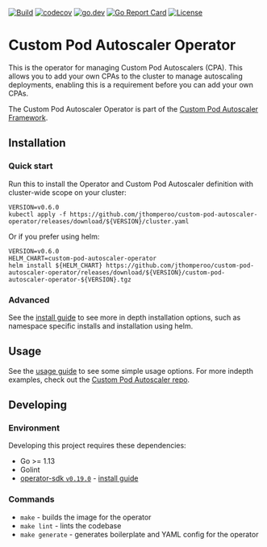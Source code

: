 [![Build](https://github.com/jthomperoo/custom-pod-autoscaler-operator/workflows/main/badge.svg)](https://github.com/jthomperoo/custom-pod-autoscaler-operator/actions)
[![codecov](https://codecov.io/gh/jthomperoo/custom-pod-autoscaler-operator/branch/master/graph/badge.svg)](https://codecov.io/gh/jthomperoo/custom-pod-autoscaler-operator)
[![go.dev](https://img.shields.io/badge/go.dev-reference-007d9c?logo=go&logoColor=white&style=flat)](https://pkg.go.dev/github.com/jthomperoo/custom-pod-autoscaler-operator)
[![Go Report Card](https://goreportcard.com/badge/github.com/jthomperoo/custom-pod-autoscaler-operator)](https://goreportcard.com/report/github.com/jthomperoo/custom-pod-autoscaler-operator)
[![License](http://img.shields.io/:license-apache-blue.svg)](http://www.apache.org/licenses/LICENSE-2.0.html)

# Custom Pod Autoscaler Operator
This is the operator for managing Custom Pod Autoscalers (CPA). This allows you to add 
your own CPAs to the cluster to manage autoscaling deployments, enabling this is a 
requirement before you can add your own CPAs.  

The Custom Pod Autoscaler Operator is part of the 
[Custom Pod Autoscaler Framework](https://custom-pod-autoscaler.readthedocs.io/en/latest/).

## Installation
### Quick start
Run this to install the Operator and Custom Pod Autoscaler definition with cluster-wide scope on your cluster:
```
VERSION=v0.6.0
kubectl apply -f https://github.com/jthomperoo/custom-pod-autoscaler-operator/releases/download/${VERSION}/cluster.yaml
```

Or if you prefer using helm:
```
VERSION=v0.6.0
HELM_CHART=custom-pod-autoscaler-operator
helm install ${HELM_CHART} https://github.com/jthomperoo/custom-pod-autoscaler-operator/releases/download/${VERSION}/custom-pod-autoscaler-operator-${VERSION}.tgz
```

### Advanced
See the [install guide](INSTALL.md) to see more in depth installation options, 
such as namespace specific installs and installation using helm.

## Usage
See the [usage guide](USAGE.md) to see some simple usage options. For more indepth
examples, check out the 
[Custom Pod Autoscaler repo](https://github.com/jthomperoo/custom-pod-autoscaler).

## Developing

### Environment

Developing this project requires these dependencies:

* Go >= 1.13
* Golint
* [operator-sdk `v0.19.0`](https://github.com/operator-framework/operator-sdk) - 
[install guide](https://sdk.operatorframework.io/docs/install-operator-sdk/)

### Commands

* `make` - builds the image for the operator
* `make lint` - lints the codebase
* `make generate` - generates boilerplate and YAML config for the operator
